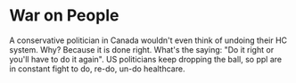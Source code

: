 # War on People

A conservative politician in Canada wouldn't even think of undoing their HC system. Why? Because it is done right. What's the saying: "Do it right or you'll have to do it again". US politicians keep dropping the ball, so ppl are in constant fight to do, re-do, un-do healthcare. 














